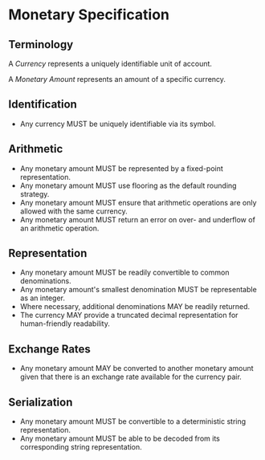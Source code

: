 # Monetary Specification

## Terminology

A *Currency* represents a uniquely identifiable unit of account.

A *Monetary Amount* represents an amount of a specific currency.

## Identification

- Any currency MUST be uniquely identifiable via its symbol.

## Arithmetic

- Any monetary amount MUST be represented by a fixed-point representation.
- Any monetary amount MUST use flooring as the default rounding strategy.
- Any monetary amount MUST ensure that arithmetic operations are only allowed with the same currency.
- Any monetary amount MUST return an error on over- and underflow of an arithmetic operation.

## Representation

- Any monetary amount MUST be readily convertible to common denominations.
- Any monetary amount's smallest denomination MUST be representable as an integer.
- Where necessary, additional denominations MAY be readily returned.
- The currency MAY provide a truncated decimal representation for human-friendly readability.

## Exchange Rates

- Any monetary amount MAY be converted to another monetary amount given that there is an exchange rate available for the currency pair.

## Serialization

- Any monetary amount MUST be convertible to a deterministic string representation.
- Any monetary amount MUST be able to be decoded from its corresponding string representation.
